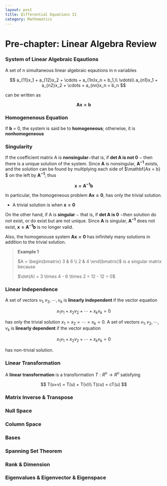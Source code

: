 ```yaml
---
layout: post
title: Differential Equations II
category: Mathematics
---
```


# Pre-chapter: Linear Algebra Review

### System of Linear Algebraic Eqautions

A set of n simultaneous linear algebraic eqautions in n variables

$$
a_{11}x_1 + a_{12}x_2 + \cdots + a_{1n}x_n = b_1,\\
\vdots\\
a_{n1}x_1 + a_{n2}x_2 + \cdots + a_{nn}x_n = b_n
$$

can be written as

$$
\mathbf{Ax = b}
$$

### Homogenenous Equation

If **b** = 0, the system is said be to **homogeneous**; otherwise, it is **nonhomogeneous**

### Singularity

If the coefficient matrix A is **nonsingular**$-$that is, if **det $\mathbf{A}$ is not 0** $-$ then there is a unique solution of the system. Since $\mathbf{A}$ is nonsingular, $\mathbf{A^{-1}}$ exists, and the solution can be found by multiplying each side of $\mathbf{Ax = b} $ on the left by $\mathbf{A^{-1}}$; thus

$$
\mathbf{x = A^{-1}b}
$$

In particular, the homogeneous problem $\mathbf{Ax = 0}$, has only the trivial solution.
- A trivial solution is when $\mathbf{x = 0}$

On the other hand, if A is **singular** $-$ that is, if **det $\mathbf{A}$ is 0** $-$then solution do not exist, or do exist but are not unique. Since $\mathbf{A}$ is singular,  $\mathbf{A^{-1}}$ does not exist, $\mathbf{x = A^{-1}b}$ is no longer valid. 

Also, the homogenouse system $\mathbf{Ax = 0}$ has infinitely many solutions in addition to the trivial solution.

> **Example 1**
> 
> <p>$A = \begin{bmatrix} 3 & 6 \\ 2 & 4 \end{bmatrix}$  is a singular matrix because</p>
> $\det(A) = 3 \times 4 - 6 \times 2 = 12 - 12 = 0$





### Linear Independence

A set of vectors ${v_1, v_2,\cdots, v_k}$ is **linearly independent** if the vector equation 

$$
x_1v_1 + x_2v_2 + \cdots + x_kv_k = 0
$$

has only the trivial solution $x_1 = x_2 = \cdots = x_k = 0$. 
A set of vectors ${v_1, v_2,\cdots, v_k}$ is **linearly dependent** if the vector equation 

$$
x_1v_1 + x_2v_2 + \cdots + x_kv_k = 0
$$

has non-trivial solution.

### Linear Transformation

A **linear transformation** is a transformation $T : R^{n} \rightarrow R^n$ satisfying 

$$
T(u+v) = T(u) + T(v)\\
T(cu) = cT(u)
$$


### Matrix Inverse & Transpose

### Null Space

### Column Space

### Bases

### Spanning Set Theorem

### Rank & Dimension

### Eigenvalues & Eigenvector & Eigenspace